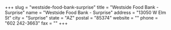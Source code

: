 +++
slug = "westside-food-bank-surprise"
title = "Westside Food Bank - Surprise"
name = "Westside Food Bank - Surprise"
address = "13050 W Elm St"
city = "Surprise"
state = "AZ"
postal = "85374"
website = ""
phone = "602 242-3663"
fax = ""
+++
